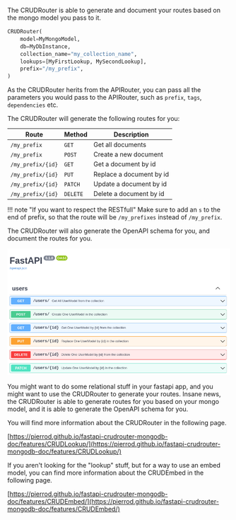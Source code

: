The CRUDRouter is able to generate and document your routes based on the mongo model you pass to it.

```python
CRUDRouter(
    model=MyMongoModel,
    db=MyDbInstance,
    collection_name="my_collection_name",
    lookups=[MyFirstLookup, MySecondLookup],
    prefix="/my_prefix",
)
```

As the CRUDRouter herits from the APIRouter, you can pass all the parameters you would pass to the APIRouter, such as `prefix`, `tags`, `dependencies` etc.

The CRUDRouter will generate the following routes for you:

| Route             | Method   | Description              |
| ----------------- | -------- | ------------------------ |
| `/my_prefix`      | `GET`    | Get all documents        |
| `/my_prefix`      | `POST`   | Create a new document    |
| `/my_prefix/{id}` | `GET`    | Get a document by id     |
| `/my_prefix/{id}` | `PUT`    | Replace a document by id |
| `/my_prefix/{id}` | `PATCH`  | Update a document by id  |
| `/my_prefix/{id}` | `DELETE` | Delete a document by id  |

!!! note "If you want to respect the RESTfull"
    Make sure to add an `s` to the end of prefix, so that the route will be `/my_prefixes` instead of `/my_prefix`.

The CRUDRouter will also generate the OpenAPI schema for you, and document the routes for you.

![CRUDRouter OpenAPI schema](../assets/img/crud-router.png)

You might want to do some relational stuff in your fastapi app, and you might want to use the CRUDRouter to generate your routes. Insane news, the CRUDRouter is able to generate routes for you based on your mongo model, and it is able to generate the OpenAPI schema for you.

You will find more information about the CRUDRouter in the following page.

[https://pierrod.github.io/fastapi-crudrouter-mongodb-doc/features/CRUDLookup/](https://pierrod.github.io/fastapi-crudrouter-mongodb-doc/features/CRUDLookup/)

If you aren't looking for the "lookup" stuff, but for a way to use an embed model, you can find more information about the CRUDEmbed in the following page.

[https://pierrod.github.io/fastapi-crudrouter-mongodb-doc/features/CRUDEmbed/](https://pierrod.github.io/fastapi-crudrouter-mongodb-doc/features/CRUDEmbed/)
